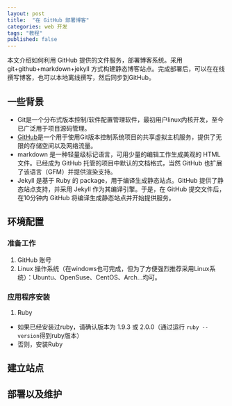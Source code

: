 ```yaml
---
layout: post
title:  "在 GitHub 部署博客"
categories: web 开发
tags: "教程"
published: false
---
```


本文介绍如何利用 GitHub 提供的文件服务，部署博客系统。采用 git+github+markdown+jekyll 方式构建静态博客站点。完成部署后，可以在在线撰写博客，也可以本地离线撰写，然后同步到GitHub。

## 一些背景

* Git是一个分布式版本控制/软件配置管理软件，最初用户linux内核开发，至今已广泛用于项目源码管理。
* [GitHub](http://github.com/)是一个用于使用Git版本控制系统项目的共享虚拟主机服务，提供了无限的存储空间以及网络流量。
* markdown 是一种轻量级标记语言，可用少量的编辑工作生成美观的 HTML 文件。已经成为 GitHub 托管的项目中默认的文档格式，当然 GitHub 也扩展了该语言（GFM）并提供渲染支持。
* Jekyll 是基于 Ruby 的 package，用于编译生成静态站点。GitHub 提供了静态站点支持，并采用 Jekyll 作为其编译引擎。于是，在 GitHub 提交文件后，在10分钟内 GitHub 将编译生成静态站点并开始提供服务。

## 环境配置


### 准备工作

1. GitHub 账号
2. Linux 操作系统（在windows也可完成，但为了方便强烈推荐采用Linux系统）：Ubuntu、OpenSuse、CentOS、Arch...均可。

### 应用程序安装

1. Ruby
  * 如果已经安装过ruby，请确认版本为 1.9.3 或 2.0.0（通过运行 `ruby --version`得到ruby版本）
  * 否则，安装Ruby

    


## 建立站点


## 部署以及维护
